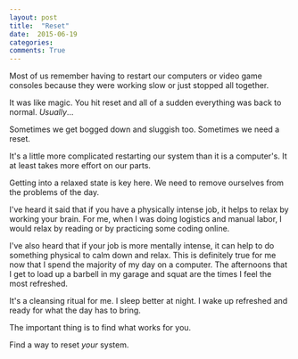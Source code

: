 ```yaml
---
layout: post
title:  "Reset"
date:  2015-06-19
categories:
comments: True
---
```


Most of us remember having to restart our computers or video game consoles because they were working slow or just stopped all together.

It was like magic. You hit reset and all of a sudden everything was back to normal. *Usually*...

Sometimes we get bogged down and sluggish too. Sometimes we need a reset.

It's a little more complicated restarting our system than it is a computer's. It at least takes more effort on our parts.

Getting into a relaxed state is key here. We need to remove ourselves from the problems of the day.

I've heard it said that if you have a physically intense job, it helps to relax by working your brain. For me, when I was doing logistics and manual labor, I would relax by reading or by practicing some coding online.

I've also heard that if your job is more mentally intense, it can help to do something physical to calm down and relax. This is definitely true for me now that I spend the majority of my day on a computer. The afternoons that I get to load up a barbell in my garage and squat are the times I feel the most refreshed.

It's a cleansing ritual for me. I sleep better at night. I wake up refreshed and ready for what the day has to bring.

The important thing is to find what works for you.

Find a way to reset *your* system.
